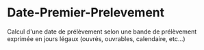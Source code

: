 # Date-Premier-Prelevement
Calcul d'une date de prélèvement selon une bande de prélèvement exprimée en jours légaux (ouvrés, ouvrables, calendaire, etc...)
